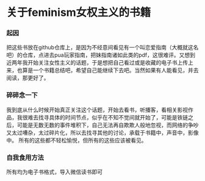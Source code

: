 # 关于feminism女权主义的书籍  
### 起因   
把这些书放在github仓库上，是因为不经意间看见有一个叫恋爱指南（大概就这名吧）的仓库，点进去pua玩家指南，把妹指南诸如此类的pdf，这很难评。又想到近两年我开始关注女性主义的话题，于是想把自己看过或是收藏的电子书上传上来，也算是一个书籍总结吧，希望自己能继续下去吧。当然如果有人能看见，并去阅读，那更好了。  
 ### 碎碎念一下   
我到底从什么时候开始真正关注这个话题，开始去看书，听播客，看相关影视作品，我很难去找寻具体的时间节点，似乎在不知不觉间就开始了，可能是铁链之后，可能是无数无数的事件堆积下，自己无法再自欺欺人般地忽视，而网络的争吵又太过嘈杂，太过碎片化，所以去找寻其他的讨论，承载于书籍中，声音中，影像中。
    所有的这些都不轻松愉悦，但所有的这些应该被看见。  
### 自我食用方法  
所有均为电子书格式，导入微信读书即可    


